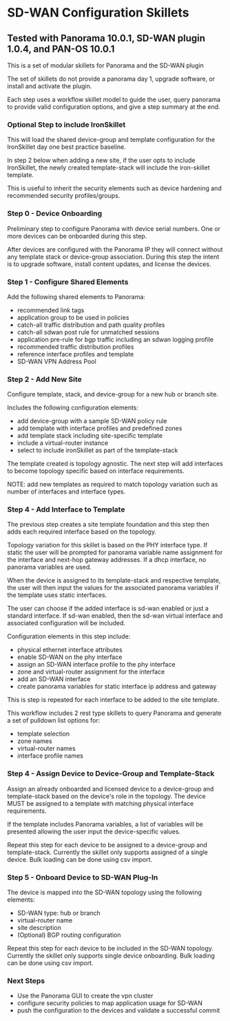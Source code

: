 # SD-WAN Configuration Skillets

## Tested with Panorama 10.0.1, SD-WAN plugin 1.0.4, and  PAN-OS 10.0.1

This is a set of modular skillets for Panorama and the SD-WAN plugin

The set of skillets do not provide a panorama day 1, upgrade software, 
or install and activate the plugin.

Each step uses a workflow skillet model to guide the user, query panorama
to provide valid configuration options, and give a step summary at the end.

### Optional Step to include IronSkillet

This will load the shared device-group and template configuration for the
IronSkillet day one best practice baseline.

In step 2 below when adding a new site, if the user opts to include
IronSkillet, the newly created template-stack will include the
iron-skillet template.

This is useful to inherit the security elements such as device hardening
and recommended security profiles/groups.

### Step 0 - Device Onboarding

Preliminary step to configure Panorama with device serial numbers. One or more
devices can be onboarded during this step.

After devices are configured with the Panorama IP they will connect without
any template stack or device-group association. During this step the intent
is to upgrade software, install content updates, and license the devices.

### Step 1 - Configure Shared Elements

Add the following shared elements to Panorama:

* recommended link tags
* application group to be used in policies
* catch-all traffic distribution and path quality profiles
* catch-all sdwan post rule for unmatched sessions
* application pre-rule for bgp traffic including an sdwan logging profile
* recommended traffic distribution profiles
* reference interface profiles and template
* SD-WAN VPN Address Pool

### Step 2 - Add New Site

Configure template, stack, and device-group for a new hub or branch site.

Includes the following configuration elements:

* add device-group with a sample SD-WAN policy rule
* add template with interface profiles and predefined zones
* add template stack including site-specific template
* include a virtual-router instance
* select to include ironSkillet as part of the template-stack

The template created is topology agnostic. The next step will add interfaces
to become topology specific based on interface requirements.

NOTE: add new templates as required to match topology variation such as
number of interfaces and interface types.

### Step 4 - Add Interface to Template

The previous step creates a site template foundation and this step then adds
each required interface based on the topology.

Topology variation for this skillet is based on the PHY interface type.
If static the user will be prompted for panorama variable name assignment for the
interface and next-hop gateway addresses. If a dhcp interface, no panorama
variables are used.

When the device is assigned to its template-stack and respective template,
the user will then input the values for the associated panorama variables 
if the template uses static interfaces.

The user can choose if the added interface is sd-wan enabled or just a
standard interface. If sd-wan enabled, then the sd-wan virtual interface
and associated configuration will be included.

Configuration elements in this step include:

* physical ethernet interface attributes
* enable SD-WAN on the phy interface
* assign an SD-WAN interface profile to the phy interface
* zone and virtual-router assignment for the interface
* add an SD-WAN interface
* create panorama variables for static interface ip address and gateway

This is step is repeated for each interface to be added to the site template.

This workflow includes 2 rest type skillets to query Panorama and generate
a set of pulldown list options for:

* template selection
* zone names
* virtual-router names
* interface profile names

### Step 4 - Assign Device to Device-Group and Template-Stack

Assign an already onboarded and licensed device to a device-group and 
template-stack based on the device's role in the topology. The device MUST
be assigned to a template with matching physical interface requirements.

If the template includes Panorama variables, a list of variables will be
presented allowing the user input the device-specific values.

Repeat this step for each device to be assigned to a device-group and
template-stack. Currently the skillet only supports assigned of a single
device. Bulk loading can be done using csv import.

### Step 5 - Onboard Device to SD-WAN Plug-In

The device is mapped into the SD-WAN topology using the following elements:

* SD-WAN type: hub or branch
* virtual-router name
* site description
* (Optional) BGP routing configuration

Repeat this step for each device to be included in the SD-WAN topology.
Currently the skillet only supports single device onboarding. Bulk loading
can be done using csv import.

### Next Steps

* Use the Panorama GUI to create the vpn cluster
* configure security policies to map application usage for SD-WAN
* push the configuration to the devices and validate a successful commit
